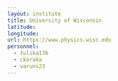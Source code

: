 ```yaml
---
layout: institute
title: University of Wisconsin
latitude:
longitude:
url: https://www.physics.wisc.edu
personnel:
  - tulika176
  - ckoraka
  - varuns23
---
```


